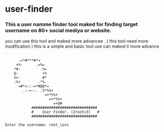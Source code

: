 # user-finder

### This a user namme finder tool maked for finding target username on 80+ social mediya or website. 

you can use this tool and maked more advancee . ( this tool need more modification ) 
this is a simple and basic tool use can maked it more advance . 
```
      .=*#***#*=              
     +%-      .=%=            
    *#-         .%=           
    @-           +%           
    %+-          #*           
    :%+        .*%.           
      =#*=::-=*#@@*=          
        .:-=-:. .%*%%+        
                  =+*%%+      
                    =+*%%+    
                      =+@#  
            ##############################
            #    User Finder. (2rootv3)   #
            ##############################

Enter the username: root_lovs
```
